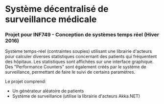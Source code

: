 # Système décentralisé de surveillance médicale
### Projet pour INF749 - Conception de systèmes temps réel (Hiver 2016)

Système temps-réel (contraintes souples) utilisant une librairie d'acteurs pour calculer diverses statistiques concernant des patients qui fréquentent des hôpitaux. Les statistiques sont affichées sur une interface graphique. Des "Performance Counters" sont également créés par le système de surveillance, permettant de faire le suivi de certains paramètres.

Le projet comprend:
- Un générateur aléatoire de patients
- Système de surveillance (utilise la librairie d'acteurs Akka.NET)


